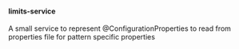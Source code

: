 #### limits-service
A small service to represent @ConfigurationProperties to read from properties file for pattern specific properties
